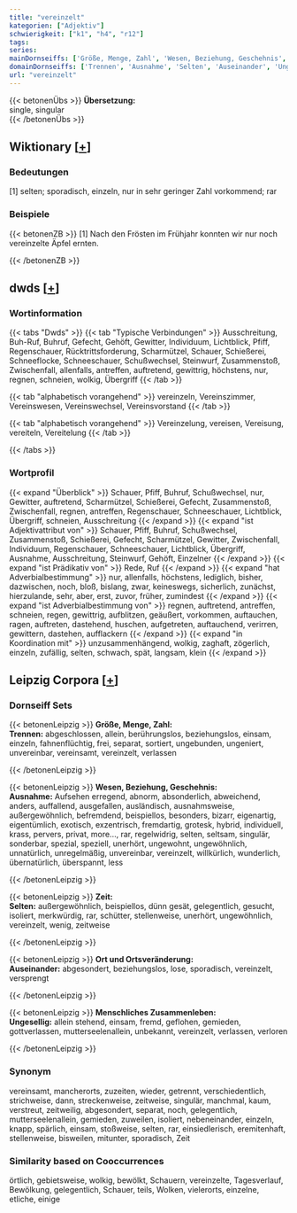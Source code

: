 ```yaml
---
title: "vereinzelt"
kategorien: ["Adjektiv"]
schwierigkeit: ["k1", "h4", "r12"]
tags:
series:
mainDornseiffs: ['Größe, Menge, Zahl', 'Wesen, Beziehung, Geschehnis', 'Zeit', 'Ort und Ortsveränderung', 'Menschliches Zusammenleben']
domainDornseiffs: ['Trennen', 'Ausnahme', 'Selten', 'Auseinander', 'Ungesellig']
url: "vereinzelt"
---
```


{{< betonenÜbs >}}
**Übersetzung:**  
single, singular  
{{< /betonenÜbs >}}

## Wiktionary [[+](https://de.wiktionary.org/wiki/vereinzelt)]

### Bedeutungen
[1] selten; sporadisch, einzeln, nur in sehr geringer Zahl vorkommend; rar  

### Beispiele
{{< betonenZB >}}
[1] Nach den Frösten im Frühjahr konnten wir nur noch vereinzelte Äpfel ernten.  

{{< /betonenZB >}}


## dwds [[+](https://www.dwds.de/wb/vereinzelt)]

### Wortinformation
{{< tabs "Dwds" >}}
{{< tab "Typische Verbindungen" >}}
Ausschreitung, Buh-Ruf, Buhruf, Gefecht, Gehöft, Gewitter, Individuum, Lichtblick, Pfiff, Regenschauer, Rücktrittsforderung, Scharmützel, Schauer, Schießerei, Schneeflocke, Schneeschauer, Schußwechsel, Steinwurf, Zusammenstoß, Zwischenfall, allenfalls, antreffen, auftretend, gewittrig, höchstens, nur, regnen, schneien, wolkig, Übergriff
{{< /tab >}}

{{< tab "alphabetisch vorangehend" >}}
vereinzeln, Vereinszimmer, Vereinswesen, Vereinswechsel, Vereinsvorstand
{{< /tab >}}

{{< tab "alphabetisch vorangehend" >}}
Vereinzelung, vereisen, Vereisung, vereiteln, Vereitelung
{{< /tab >}}

{{< /tabs >}}

### Wortprofil
{{< expand "Überblick" >}} Schauer, Pfiff, Buhruf, Schußwechsel, nur, Gewitter, auftretend, Scharmützel, Schießerei, Gefecht, Zusammenstoß, Zwischenfall, regnen, antreffen, Regenschauer, Schneeschauer, Lichtblick, Übergriff, schneien, Ausschreitung {{< /expand >}}
{{< expand "ist Adjektivattribut von" >}} Schauer, Pfiff, Buhruf, Schußwechsel, Zusammenstoß, Schießerei, Gefecht, Scharmützel, Gewitter, Zwischenfall, Individuum, Regenschauer, Schneeschauer, Lichtblick, Übergriff, Ausnahme, Ausschreitung, Steinwurf, Gehöft, Einzelner {{< /expand >}}
{{< expand "ist Prädikativ von" >}} Rede, Ruf {{< /expand >}}
{{< expand "hat Adverbialbestimmung" >}} nur, allenfalls, höchstens, lediglich, bisher, dazwischen, noch, bloß, bislang, zwar, keineswegs, sicherlich, zunächst, hierzulande, sehr, aber, erst, zuvor, früher, zumindest {{< /expand >}}
{{< expand "ist Adverbialbestimmung von" >}} regnen, auftretend, antreffen, schneien, regen, gewittrig, aufblitzen, geäußert, vorkommen, auftauchen, ragen, auftreten, dastehend, huschen, aufgetreten, auftauchend, verirren, gewittern, dastehen, aufflackern {{< /expand >}}
{{< expand "in Koordination mit" >}} unzusammenhängend, wolkig, zaghaft, zögerlich, einzeln, zufällig, selten, schwach, spät, langsam, klein {{< /expand >}}

## Leipzig Corpora [[+](https://corpora.uni-leipzig.de/en/res?word=vereinzelt&corpusId=deu_newscrawl-public_2018)]

### Dornseiff Sets
{{< betonenLeipzig >}}
**Größe, Menge, Zahl:**  
**Trennen:** abgeschlossen, allein, berührungslos, beziehungslos, einsam, einzeln, fahnenflüchtig, frei, separat, sortiert, ungebunden, ungeniert, unvereinbar, vereinsamt, vereinzelt, verlassen  

{{< /betonenLeipzig >}}


{{< betonenLeipzig >}}
**Wesen, Beziehung, Geschehnis:**  
**Ausnahme:** Aufsehen erregend, abnorm, absonderlich, abweichend, anders, auffallend, ausgefallen, ausländisch, ausnahmsweise, außergewöhnlich, befremdend, beispiellos, besonders, bizarr, eigenartig, eigentümlich, exotisch, exzentrisch, fremdartig, grotesk, hybrid, individuell, krass, pervers, privat, more..., rar, regelwidrig, selten, seltsam, singulär, sonderbar, spezial, speziell, unerhört, ungewohnt, ungewöhnlich, unnatürlich, unregelmäßig, unvereinbar, vereinzelt, willkürlich, wunderlich, übernatürlich, überspannt, less  

{{< /betonenLeipzig >}}


{{< betonenLeipzig >}}
**Zeit:**  
**Selten:** außergewöhnlich, beispiellos, dünn gesät, gelegentlich, gesucht, isoliert, merkwürdig, rar, schütter, stellenweise, unerhört, ungewöhnlich, vereinzelt, wenig, zeitweise  

{{< /betonenLeipzig >}}


{{< betonenLeipzig >}}
**Ort und Ortsveränderung:**  
**Auseinander:** abgesondert, beziehungslos, lose, sporadisch, vereinzelt, versprengt  

{{< /betonenLeipzig >}}


{{< betonenLeipzig >}}
**Menschliches Zusammenleben:**  
**Ungesellig:** allein stehend, einsam, fremd, geflohen, gemieden, gottverlassen, mutterseelenallein, unbekannt, vereinzelt, verlassen, verloren  

{{< /betonenLeipzig >}}

### Synonym
vereinsamt, mancherorts, zuzeiten, wieder, getrennt, verschiedentlich, strichweise, dann, streckenweise, zeitweise, singulär, manchmal, kaum, verstreut, zeitweilig, abgesondert, separat, noch, gelegentlich, mutterseelenallein, gemieden, zuweilen, isoliert, nebeneinander, einzeln, knapp, spärlich, einsam, stoßweise, selten, rar, einsiedlerisch, eremitenhaft, stellenweise, bisweilen, mitunter, sporadisch, Zeit


### Similarity based on Cooccurrences
örtlich, gebietsweise, wolkig, bewölkt, Schauern, vereinzelte, Tagesverlauf, Bewölkung, gelegentlich, Schauer, teils, Wolken, vielerorts, einzelne, etliche, einige

